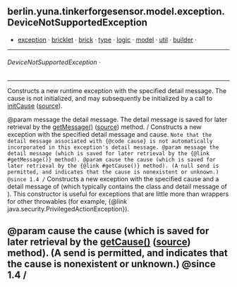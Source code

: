 
## berlin.yuna.tinkerforgesensor.model.exception.DeviceNotSupportedException
* [exception](https://github.com/YunaBraska/tinkerforge-sensor/blob/master/readmeDoc/berlin/yuna/tinkerforgesensor/model/exception/README.md) · [bricklet](https://github.com/YunaBraska/tinkerforge-sensor/blob/master/readmeDoc/berlin/yuna/tinkerforgesensor/model/sensor/bricklet/README.md) · [brick](https://github.com/YunaBraska/tinkerforge-sensor/blob/master/readmeDoc/berlin/yuna/tinkerforgesensor/model/sensor/brick/README.md) · [type](https://github.com/YunaBraska/tinkerforge-sensor/blob/master/readmeDoc/berlin/yuna/tinkerforgesensor/model/type/README.md) · [logic](https://github.com/YunaBraska/tinkerforge-sensor/blob/master/readmeDoc/berlin/yuna/tinkerforgesensor/logic/README.md) · [model](https://github.com/YunaBraska/tinkerforge-sensor/blob/master/readmeDoc/berlin/yuna/tinkerforgesensor/model/README.md) · [util](https://github.com/YunaBraska/tinkerforge-sensor/blob/master/readmeDoc/berlin/yuna/tinkerforgesensor/util/README.md) · [builder](https://github.com/YunaBraska/tinkerforge-sensor/blob/master/readmeDoc/berlin/yuna/tinkerforgesensor/model/builder/README.md) · 

---
###### DeviceNotSupportedException · 

---

 Constructs a new runtime exception with the specified detail message.
 The cause is not initialized, and may subsequently be initialized by a
 call to [initCause](https://github.com/YunaBraska/tinkerforge-sensor/blob/master/readmeDoc/berlin/yuna/tinkerforgesensor/model/exception/DeviceNotSupportedException.md) ([source](src/main/java/berlin/yuna/tinkerforgesensor/model/exception/DeviceNotSupportedException.java)).

 @param message the detail message. The detail message is saved for
                later retrieval by the [getMessage()](https://github.com/YunaBraska/tinkerforge-sensor/blob/master/readmeDoc/berlin/yuna/tinkerforgesensor/model/exception/DeviceNotSupportedException.md) ([source](src/main/java/berlin/yuna/tinkerforgesensor/model/exception/DeviceNotSupportedException.java)) method.
/
 Constructs a new exception with the specified detail message and
 cause.  `Note that the detail message associated with {@code cause} is not automatically incorporated in this exception's detail message. @param message the detail message (which is saved for later retrieval by the {@link #getMessage()} method). @param cause the cause (which is saved for later retrieval by the {@link #getCause()} method). (A null send is permitted, and indicates that the cause is nonexistent or unknown.) @since 1.4 /`
 Constructs a new exception with the specified cause and a detail
 message of  (which
 typically contains the class and detail message of ).
 This constructor is useful for exceptions that are little more than
 wrappers for other throwables (for example, {@link
 java.security.PrivilegedActionException}).

 @param cause the cause (which is saved for later retrieval by the
              [getCause()](https://github.com/YunaBraska/tinkerforge-sensor/blob/master/readmeDoc/berlin/yuna/tinkerforgesensor/model/exception/DeviceNotSupportedException.md) ([source](src/main/java/berlin/yuna/tinkerforgesensor/model/exception/DeviceNotSupportedException.java)) method).  (A  send is
              permitted, and indicates that the cause is nonexistent or
              unknown.)
 @since 1.4
/
--- 
